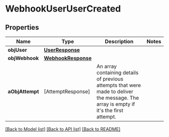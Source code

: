 # WebhookUserUserCreated

## Properties
Name | Type | Description | Notes
------------ | ------------- | ------------- | -------------
**objUser** | [**UserResponse**](UserResponse.md) |  | 
**objWebhook** | [**WebhookResponse**](WebhookResponse.md) |  | 
**aObjAttempt** | [AttemptResponse] | An array containing details of previous attempts that were made to deliver the message. The array is empty if it&#39;s the first attempt. | 

[[Back to Model list]](../README.md#documentation-for-models) [[Back to API list]](../README.md#documentation-for-api-endpoints) [[Back to README]](../README.md)


